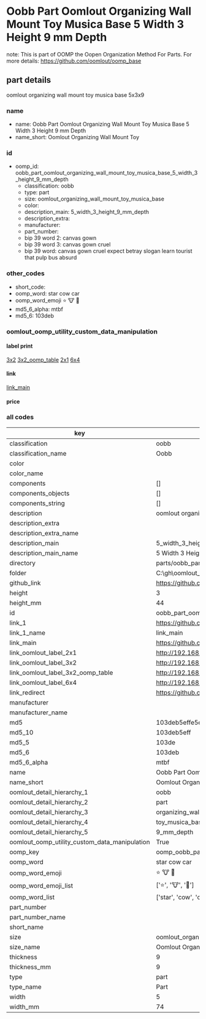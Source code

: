 # Oobb Part Oomlout Organizing Wall Mount Toy Musica Base 5 Width 3 Height 9 mm Depth  

note: This is part of OOMP the Oopen Organization Method For Parts. For more details: https://github.com/oomlout/oomp_base

##  part details
  



oomlout organizing wall mount toy musica base 5x3x9



### name
* name: Oobb Part Oomlout Organizing Wall Mount Toy Musica Base 5 Width 3 Height 9 mm Depth
* name_short: Oomlout Organizing Wall Mount Toy
### id
* oomp_id: oobb_part_oomlout_organizing_wall_mount_toy_musica_base_5_width_3_height_9_mm_depth
  * classification: oobb
  * type: part
  * size: oomlout_organizing_wall_mount_toy_musica_base
  * color: 
  * description_main: 5_width_3_height_9_mm_depth
  * description_extra: 
  * manufacturer: 
  * part_number: 
  * bip 39 word 2: canvas gown
  * bip 39 word 3: canvas gown cruel
  * bip 39 word: canvas gown cruel expect betray slogan learn tourist that pulp bus absurd

### other_codes
* short_code: 
* oomp_word: star cow car
* oomp_word_emoji :star: :cow: :car:
* md5_6_alpha: mtbf
* md5_6: 103deb






### oomlout_oomp_utility_custom_data_manipulation
#### label print
[3x2](http://192.168.1.245:1112/?label=oomp%20mtbf)
[3x2_oomp_table](http://192.168.1.108:1112/?label=oomp%20mtbf)
[2x1](http://192.168.1.242:1112/?label=oomp%20mtbf)
[6x4](http://192.168.1.55:1112/?label=oomp%20mtbf)    

#### link

[link_main](https://github.com/oomlout/oomlout_oobb_version_4_generated_parts/tree/main/navigation_oomp/oobb/part/oomlout_organizing_wall_mount_toy_musica_base/5_width_3_height_9_mm_depth/part)                              

#### price







### all codes 
| key | value |  
| --- | --- |  
| classification | oobb |  
| classification_name | Oobb |  
| color |  |  
| color_name |  |  
| components | [] |  
| components_objects | [] |  
| components_string | [] |  
| description | oomlout organizing wall mount toy musica base 5x3x9 |  
| description_extra |  |  
| description_extra_name |  |  
| description_main | 5_width_3_height_9_mm_depth |  
| description_main_name | 5 Width 3 Height 9 mm Depth |  
| directory | parts/oobb_part_oomlout_organizing_wall_mount_toy_musica_base_5_width_3_height_9_mm_depth |  
| folder | C:\gh\oomlout_oobb_version_4_generated_parts\parts\oobb_part_oomlout_organizing_wall_mount_toy_musica_base_5_width_3_height_9_mm_depth |  
| github_link | https://github.com/oomlout/oomlout_oomp_part_src/tree/main/parts/oobb_part_oomlout_organizing_wall_mount_toy_musica_base_5_width_3_height_9_mm_depth |  
| height | 3 |  
| height_mm | 44 |  
| id | oobb_part_oomlout_organizing_wall_mount_toy_musica_base_5_width_3_height_9_mm_depth |  
| link_1 | https://github.com/oomlout/oomlout_oobb_version_4_generated_parts/tree/main/navigation_oomp/oobb/part/oomlout_organizing_wall_mount_toy_musica_base/5_width_3_height_9_mm_depth/part |  
| link_1_name | link_main |  
| link_main | https://github.com/oomlout/oomlout_oobb_version_4_generated_parts/tree/main/navigation_oomp/oobb/part/oomlout_organizing_wall_mount_toy_musica_base/5_width_3_height_9_mm_depth/part |  
| link_oomlout_label_2x1 | http://192.168.1.242:1112/?label=oomp%20mtbf |  
| link_oomlout_label_3x2 | http://192.168.1.245:1112/?label=oomp%20mtbf |  
| link_oomlout_label_3x2_oomp_table | http://192.168.1.108:1112/?label=oomp%20mtbf |  
| link_oomlout_label_6x4 | http://192.168.1.55:1112/?label=oomp%20mtbf |  
| link_redirect | https://github.com/oomlout/oomlout_oobb_version_4_generated_parts/tree/main/parts/oobb_oomlout_organizing_wall_mount_toy_musica_base_05_03_09 |  
| manufacturer |  |  
| manufacturer_name |  |  
| md5 | 103deb5effe5efdb2f8ab5046919490d |  
| md5_10 | 103deb5eff |  
| md5_5 | 103de |  
| md5_6 | 103deb |  
| md5_6_alpha | mtbf |  
| name | Oobb Part Oomlout Organizing Wall Mount Toy Musica Base 5 Width 3 Height 9 mm Depth |  
| name_short | Oomlout Organizing Wall Mount Toy |  
| oomlout_detail_hierarchy_1 | oobb |  
| oomlout_detail_hierarchy_2 | part |  
| oomlout_detail_hierarchy_3 | organizing_wall_mount |  
| oomlout_detail_hierarchy_4 | toy_musica_base |  
| oomlout_detail_hierarchy_5 | 9_mm_depth |  
| oomlout_oomp_utility_custom_data_manipulation | True |  
| oomp_key | oomp_oobb_part_oomlout_organizing_wall_mount_toy_musica_base_5_width_3_height_9_mm_depth |  
| oomp_word | star cow car |  
| oomp_word_emoji | :star: :cow: :car: |  
| oomp_word_emoji_list | [':star:', ':cow:', ':car:'] |  
| oomp_word_list | ['star', 'cow', 'car'] |  
| part_number |  |  
| part_number_name |  |  
| short_name |  |  
| size | oomlout_organizing_wall_mount_toy_musica_base |  
| size_name | Oomlout Organizing Wall Mount Toy Musica Base |  
| thickness | 9 |  
| thickness_mm | 9 |  
| type | part |  
| type_name | Part |  
| width | 5 |  
| width_mm | 74 |  
